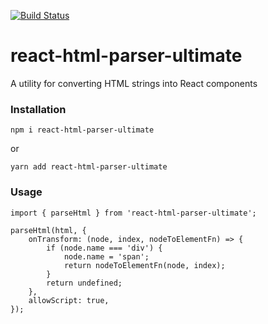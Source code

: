 [![Build Status](https://travis-ci.com/JoakimSM/react-html-parser-ultimate.svg?branch=master)](https://travis-ci.com/JoakimSM/react-html-parser-ultimate)

# react-html-parser-ultimate
A utility for converting HTML strings into React components

### Installation

`npm i react-html-parser-ultimate`

or 

`yarn add react-html-parser-ultimate`

### Usage

```
import { parseHtml } from 'react-html-parser-ultimate';

parseHtml(html, {
    onTransform: (node, index, nodeToElementFn) => {
        if (node.name === 'div') {
            node.name = 'span';
            return nodeToElementFn(node, index);
        }
        return undefined;
    },
    allowScript: true,
});
```

